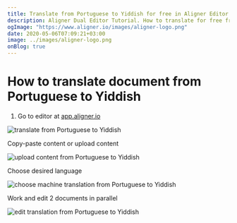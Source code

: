 ```yaml
---
title: Translate from Portuguese to Yiddish for free in Aligner Editor
description: Aligner Dual Editor Tutorial. How to translate for free from Portuguese to Yiddish. Aligner is multilingual document management platform. 
ogImage: "https://www.aligner.io/images/aligner-logo.png"
date: 2020-05-06T07:09:21+03:00
image: ../images/aligner-logo.png
onBlog: true
---
```


# How to translate document from Portuguese to Yiddish

1. Go to editor at [app.aligner.io](https://app.aligner.io "Aligner App web page")

![translate from Portuguese to Yiddish](../aligner-blank-editor.png "translate from Portuguese to Yiddish")

Copy-paste content or upload content

![upload content from Portuguese to Yiddish](../aligner-uploaded-document.png "upload content from Portuguese to Yiddish")

Choose desired language

![choose machine translation from Portuguese to Yiddish](../aligner-language-dropdown.png "choose machine translation from Portuguese to Yiddish")

Work and edit 2 documents in parallel

![edit translation from Portuguese to Yiddish](../aligner-double-sitded-editor.png "edit translation from Portuguese to Yiddish")

